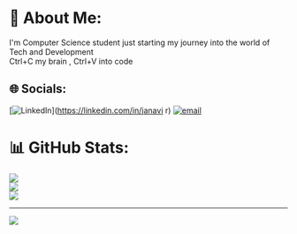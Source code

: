 # 💫 About Me:
I'm Computer Science student just starting my journey into the world of Tech and Development<br>Ctrl+C my brain , Ctrl+V into code


## 🌐 Socials:
[![LinkedIn](https://img.shields.io/badge/LinkedIn-%230077B5.svg?logo=linkedin&logoColor=white)](https://linkedin.com/in/janavi r) [![email](https://img.shields.io/badge/Email-D14836?logo=gmail&logoColor=white)](mailto:jaanuvaishu9@gmail.com) 
# 📊 GitHub Stats:
![](https://github-readme-stats.vercel.app/api?username=janavi-1&theme=nord&hide_border=false&include_all_commits=true&count_private=true)<br/>
![](https://nirzak-streak-stats.vercel.app/?user=janavi-1&theme=nord&hide_border=false)<br/>
![](https://github-readme-stats.vercel.app/api/top-langs/?username=janavi-1&theme=nord&hide_border=false&include_all_commits=true&count_private=true&layout=compact)

---
[![](https://visitcount.itsvg.in/api?id=janavi-1&icon=0&color=0)](https://visitcount.itsvg.in)
